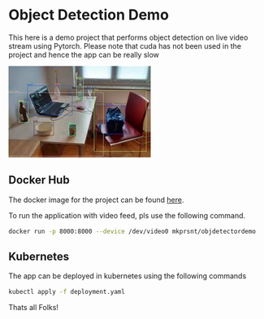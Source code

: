 # Object Detection Demo


This here is a demo project that performs object detection on live video stream using Pytorch. Please note that cuda has not been used in the project and hence the app can be really slow

![alt text](assets/index.jpeg?raw=true "Title")
## Docker Hub

The docker image for the project can be found [here](https://hub.docker.com/repository/docker/mkprsnt/objdetectordemo).

To run the application with video feed, pls use the following command.

```sh
docker run -p 8000:8000 --device /dev/video0 mkprsnt/objdetectordemo
```
## Kubernetes
The app can be deployed in kubernetes using the following commands

```sh
kubectl apply -f deployment.yaml
```
Thats all Folks!